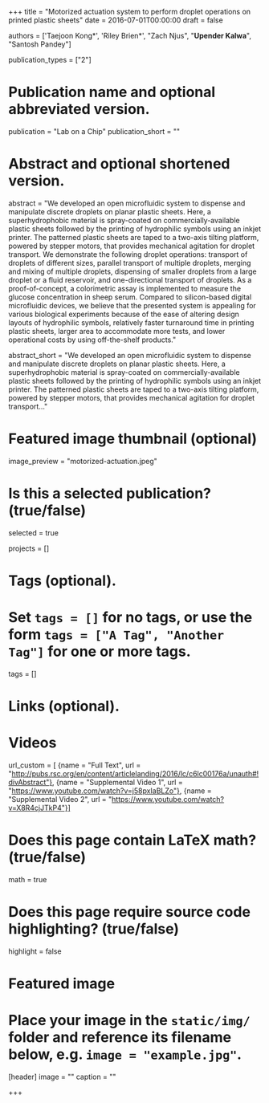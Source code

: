 +++
title = "Motorized actuation system to perform droplet operations on printed plastic sheets"
date = 2016-07-01T00:00:00
draft = false

authors = ['Taejoon Kong\*', 'Riley Brien\*', "Zach Njus", "<b>Upender Kalwa</b>", "Santosh Pandey"]

publication_types = ["2"]

# Publication name and optional abbreviated version.
publication = "Lab on a Chip"
publication_short = ""

# Abstract and optional shortened version.
abstract = "We developed an open microfluidic system to dispense and manipulate discrete droplets on planar plastic sheets. Here, a superhydrophobic material is spray-coated on commercially-available plastic sheets followed by the printing of hydrophilic symbols using an inkjet printer. The patterned plastic sheets are taped to a two-axis tilting platform, powered by stepper motors, that provides mechanical agitation for droplet transport. We demonstrate the following droplet operations: transport of droplets of different sizes, parallel transport of multiple droplets, merging and mixing of multiple droplets, dispensing of smaller droplets from a large droplet or a fluid reservoir, and one-directional transport of droplets. As a proof-of-concept, a colorimetric assay is implemented to measure the glucose concentration in sheep serum. Compared to silicon-based digital microfluidic devices, we believe that the presented system is appealing for various biological experiments because of the ease of altering design layouts of hydrophilic symbols, relatively faster turnaround time in printing plastic sheets, larger area to accommodate more tests, and lower operational costs by using off-the-shelf products."

abstract_short = "We developed an open microfluidic system to dispense and manipulate discrete droplets on planar plastic sheets. Here, a superhydrophobic material is spray-coated on commercially-available plastic sheets followed by the printing of hydrophilic symbols using an inkjet printer. The patterned plastic sheets are taped to a two-axis tilting platform, powered by stepper motors, that provides mechanical agitation for droplet transport..."

# Featured image thumbnail (optional)
image_preview = "motorized-actuation.jpeg"

# Is this a selected publication? (true/false)
selected = true

projects = []

# Tags (optional).
#   Set `tags = []` for no tags, or use the form `tags = ["A Tag", "Another Tag"]` for one or more tags.
tags = []

# Links (optional).

# Videos
url_custom = [
    {name = "Full Text", url = "http://pubs.rsc.org/en/content/articlelanding/2016/lc/c6lc00176a/unauth#!divAbstract"},
    {name = "Supplemental Video 1", url = "https://www.youtube.com/watch?v=j58pxIaBLZo"},
    {name = "Supplemental Video 2", url = "https://www.youtube.com/watch?v=X8R4cjJTkP4"}]


# Does this page contain LaTeX math? (true/false)
math = true

# Does this page require source code highlighting? (true/false)
highlight = false

# Featured image
# Place your image in the `static/img/` folder and reference its filename below, e.g. `image = "example.jpg"`.
[header]
image = ""
caption = ""

+++
